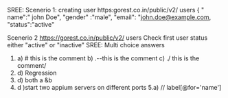  SREE: Scenerio 1: creating user
https:gorest.co.in/public/v2/ users
{
 " name":" john Doe",
"gender" :"male",
"email": "john.doe@example.com,
"status":"active"

Scenerio 2 
https://gorest.co.in/public/v2/ users
Check first user status either "active" or "inactive"
SREE: Multi choice answers
1. a)  # this is the comment
        b) .--this is the comment
c) ./ this is the comment/
2.   d)  Regression
3.  d)  both a &b
4. d )start two appium servers on different ports
5.a) // label[@for='name']
